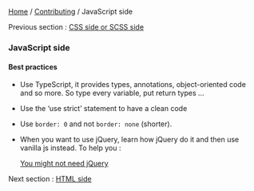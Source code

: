[Home](../../README.md) / [Contributing](../../CONTRIBUTING.md) / JavaScript side

Previous section : [CSS side or SCSS side](css.md)

### JavaScript side

#### Best practices

- Use TypeScript, it provides types, annotations, object-oriented code and so more.
  So type every variable, put return types …
  
- Use the ‘use strict’ statement to have a clean code

- Use `border: 0` and not `border: none` (shorter).

- When you want to use jQuery, learn how jQuery do it and then use vanilla js instead. To help you : 
  
  [You might not need jQuery](http://youmightnotneedjquery.com/)
  
Next section : [HTML side](html.md)
